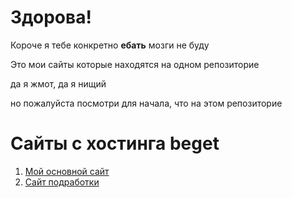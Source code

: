 <h1>Здорова!</h1>
<p>Короче я тебе конкретно <b>ебать</b> мозги не буду</p>
<p>Это мои сайты которые находятся на одном репозиторие</p>
<p>да я жмот, да я нищий</p>
<p>но пожалуйста посмотри для начала, что на этом репозиторие</p>
<h1>Сайты с хостинга beget</h1>
<ol>
  <li><a href="http://b91561ll.beget.tech/ITstep">Мой основной сайт</a></li>
  <li><a href="http://b91561ll.beget.tech/kulinaria.ru">Сайт подработки</a></li>
</ol>
